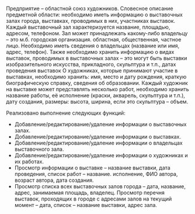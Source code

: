 Предприятие – областной союз художников.
Словесное описание предметной области: необходимо иметь информацию о выставочных залах города, выставках, проводимых в них, участниках выставок. Каждый выставочный зал характеризуется название, площадью, адресом, телефоном. Зал может принадлежать какому-либо владельцу – это м.б. городская организация. областная, общественная, частное лицо. Необходимо иметь сведения о владельцах (название или имя, адрес, телефон). Также необходимо хранить информацию о видах выставок, проводимых в выставочных залах – это могут быть выставки изобразительного искусства, прикладного, скульптура и т.п., датах проведения выставок О художниках, которые принимают участие в выставках, необходимо хранить: имя, место и дату рождения, краткую биографическую справку, сведения об образовании. Каждый художник на выставке может представлять несколько работ, необходимо хранить название работы, её исполнение (краски, акварель, скульптура и т.п.), дату создания, размеры: высота, ширина, если это скульптура – объем.

Реализовано выполнение следующих функций:
-	Добавление/редактирование/удаление информации о выставочных залах.
-	Добавление/редактирование/удаление информации о выставках.
-	Добавление/редактирование/удаление информации о владельцах выставочного зала.
-	Добавление/редактирование/удаление информации о художниках и их работах.
-	Просмотр информации о выставке – название выставки, дата проведения, список работ – название. исполнение, ФИО автора, возраст автора, дата создания.
-	Просмотр списка всех выставочных залов города – дата, название, адрес, занимаемая площадь, владелец.
Просмотр перечня выставок, проходящих в городе с адресами залов на текущий момент – дата, список – название выставки, адрес зала.
